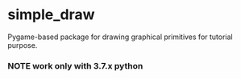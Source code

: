 # simple_draw

Pygame-based package for drawing graphical primitives for tutorial purpose.

### NOTE work only with 3.7.x python 